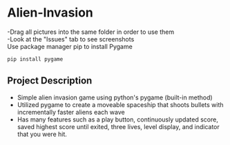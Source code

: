# Alien-Invasion
-Drag all pictures into the same folder in order to use them\
-Look at the "Issues" tab to see screenshots\
Use package manager pip to install Pygame
```bash
pip install pygame
```

## Project Description
- Simple alien invasion game using python's pygame (built-in method)
- Utilized pygame to create a moveable spaceship that shoots bullets with incrementally faster aliens each wave
- Has many features such as a play button, continuously updated score, saved highest score until exited, three lives, level display, and indicator that you were hit.
